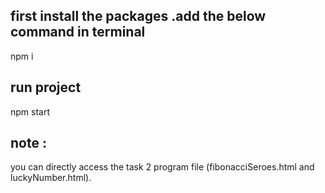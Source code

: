 ## first install the packages .add the below command in terminal
npm i

## run project
 npm start


 ## note : 
 you can directly access the task 2 program file (fibonacciSeroes.html and luckyNumber.html).
